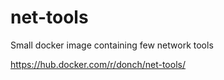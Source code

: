 # net-tools
Small docker image containing few network tools

https://hub.docker.com/r/donch/net-tools/


